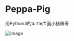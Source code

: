# Peppa-Pig
用Python3的turtle库画小猪佩奇

![image](https://github.com/a-gui/PeppaPig/blob/master/Picture/picture.png)
